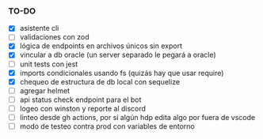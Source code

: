 ### TO-DO

-   [x] asistente cli
-   [ ] validaciones con zod
-   [x] lógica de endpoints en archivos únicos sin export
-   [x] vincular a db oracle (un server separado le pegará a oracle)
-   [ ] unit tests con jest
-   [x] imports condicionales usando fs (quizás hay que usar require)
-   [x] chequeo de estructura de db local con sequelize
-   [ ] agregar helmet
-   [ ] api status check endpoint para el bot
-   [ ] logeo con winston y reporte al discord
-   [ ] linteo desde gh actions, por si algún hdp edita algo por fuera de vscode
-   [ ] modo de testeo contra prod con variables de entorno
